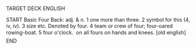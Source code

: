 TARGET DECK
ENGLISH

START
Basic
Four
Back: adj. & n. 1 one more than three. 2 symbol for this (4, iv, iv). 3 size etc. Denoted by four. 4 team or crew of four; four-oared rowing-boat. 5 four o'clock.  on all fours on hands and knees. [old english]
END
